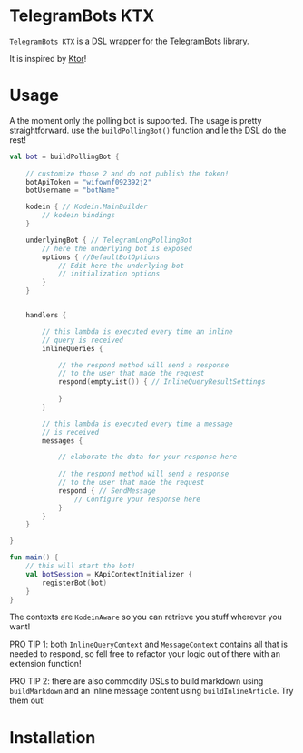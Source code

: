 # TelegramBots KTX

`TelegramBots KTX` is a DSL wrapper for the [TelegramBots](https://github.com/rubenlagus/TelegramBots) library.

It is inspired by [Ktor](https://ktor.io)!

# Usage
A the moment only the polling bot is supported. The usage is pretty straightforward. use the `buildPollingBot()` function and le the DSL do the rest!
```kotlin
val bot = buildPollingBot {
    
    // customize those 2 and do not publish the token!
    botApiToken = "wifownf092392j2"
    botUsername = "botName"

    kodein { // Kodein.MainBuilder
        // kodein bindings
    }

    underlyingBot { // TelegramLongPollingBot
        // here the underlying bot is exposed
        options { //DefaultBotOptions 
            // Edit here the underlying bot 
            // initialization options 
        }
    }


    handlers {

        // this lambda is executed every time an inline
        // query is received 
        inlineQueries {

            // the respond method will send a response
            // to the user that made the request
            respond(emptyList()) { // InlineQueryResultSettings
                
            }
        }

        // this lambda is executed every time a message
        // is received 
        messages {

            // elaborate the data for your response here
            
            // the respond method will send a response
            // to the user that made the request
            respond { // SendMessage
                // Configure your response here
            }
        }
    }

}

fun main() {
    // this will start the bot!
    val botSession = KApiContextInitializer {
        registerBot(bot)
    }
}
```
The contexts are `KodeinAware` so you can retrieve you stuff wherever you want!

PRO TIP 1: both `InlineQueryContext` and `MessageContext` contains all that is needed to respond, so fell free to refactor your logic out of there with an extension function!

PRO TIP 2: there are also commodity DSLs to build markdown using `buildMarkdown` and an inline message content using `buildInlineArticle`. Try them out!  

# Installation
